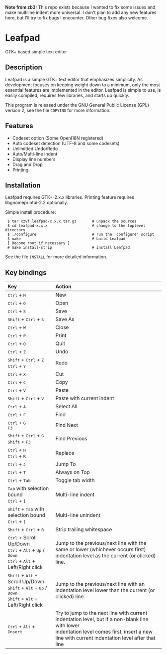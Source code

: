 **Note from zb3:** This repo exists because I wanted to fix some issues and make multiline indent more universal. I don't plan to add any new features here, but I'll try to fix bugs I encounter. Other bug fixes also welcome.

# Leafpad
GTK+ based simple text editor

## Description

Leafpad is a simple GTK+ text editor that emphasizes simplicity. As development
focuses on keeping weight down to a minimum, only the most essential features
are implemented in the editor. Leafpad is simple to use, is easily compiled,
requires few libraries, and starts up quickly.

This program is released under the GNU General Public License (GPL) version 2,
see the file `COPYING` for more information.


## Features

  * Codeset option (Some OpenI18N registered)
  * Auto codeset detection (UTF-8 and some codesets)
  * Unlimitted Undo/Redo
  * Auto/Multi-line Indent
  * Display line numbers
  * Drag and Drop
  * Printing


## Installation
Leafpad requires GTK+-2.x.x libraries.
Printing feature requires libgnomeprintui-2.2 optionally.

Simple install procedure:
```
 $ tar xzvf leafpad-x.x.x.tar.gz       # unpack the sources
 $ cd leafpad-x.x.x                    # change to the toplevel directory
 $ ./configure                         # run the `configure' script
 $ make                                # build Leafpad
 [ Become root if necessary ]
 # make install-strip                  # install Leafpad
```
See the file `INSTALL` for more detailed information.


## Key bindings

|Key|Action|
|:-|:-|
| <kbd>Ctrl</kbd> + <kbd>N</kbd> | New | 
| <kbd>Ctrl</kbd> + <kbd>O</kbd> | Open | 
| <kbd>Ctrl</kbd> + <kbd>S</kbd> | Save | 
| <kbd>Shift</kbd> + <kbd>Ctrl</kbd> + <kbd>S</kbd> |  Save As | 
| <kbd>Ctrl</kbd> + <kbd>W</kbd> | Close | 
| <kbd>Ctrl</kbd> + <kbd>P</kbd> | Print | 
| <kbd>Ctrl</kbd> + <kbd>Q</kbd> | Quit | 
| <kbd>Ctrl</kbd> + <kbd>Z</kbd> | Undo | 
| <kbd>Shift</kbd> + <kbd>Ctrl</kbd> + <kbd>Z</kbd>  <br> <kbd>Ctrl</kbd> + <kbd>Y</kbd> |  Redo | 
| <kbd>Ctrl</kbd> + <kbd>X</kbd> | Cut | 
| <kbd>Ctrl</kbd> + <kbd>C</kbd> | Copy | 
| <kbd>Ctrl</kbd> + <kbd>V</kbd> | Paste | 
| <kbd>Shift</kbd> + <kbd>Ctrl</kbd> + <kbd>V</kbd> | Paste with current indent | 
| <kbd>Ctrl</kbd> + <kbd>A</kbd> | Select All | 
| <kbd>Ctrl</kbd> + <kbd>F</kbd> | Find | 
| <kbd>Ctrl</kbd> + <kbd>G</kbd> <br> <kbd>F3</kbd> | Find Next | 
|  <kbd>Shift</kbd> + <kbd>Ctrl</kbd> + <kbd>G</kbd> <br>  <kbd>Shift</kbd> + <kbd>F3</kbd> |Find Previous | 
| <kbd>Ctrl</kbd> + <kbd>H</kbd> <br> <kbd>Ctrl</kbd> + <kbd>R</kbd> | Replace | 
| <kbd>Ctrl</kbd> + <kbd>J</kbd> | Jump To | 
| <kbd>Ctrl</kbd> + <kbd>T</kbd> | Always on Top | 
| <kbd>Ctrl</kbd> + <kbd>Tab</kbd> | Toggle tab width | 
| <kbd>Tab</kbd> with selection bound <br> <kbd>Ctrl</kbd> + <kbd>]</kbd> | Multi-line indent |
| <kbd>Shift</kbd> + <kbd>Tab</kbd> with selection bound <br> <kbd>Ctrl</kbd> + <kbd>[</kbd>   | Multi-line unindent | 
| <kbd>Shift</kbd> + <kbd>Ctrl</kbd> + <kbd>R</kbd> | Strip trailing whitespace | 
| <kbd>Ctrl</kbd> + Scroll Up/Down <br> <kbd>Ctrl</kbd> + <kbd>Alt</kbd> + <kbd>Up</kbd> / <kbd>Down</kbd><br> <kbd>Ctrl</kbd> + <kbd>Alt</kbd> + Left/Right click | Jump to the previous/next line with the same or lower (whichever occurs first)<br>indentation level as the current (or clicked) line. |
| <kbd>Shift</kbd> + <kbd>Alt</kbd> + Scroll Up/Down <br> <kbd>Shift</kbd> + <kbd>Alt</kbd> + <kbd>Up</kbd> / <kbd>Down</kbd> <br> <kbd>Shift</kbd> + <kbd>Alt</kbd> + Left/Right click | Jump to the previous/next line with an indentation level lower than the current (or clicked) line. |
| <kbd>Ctrl</kbd> + <kbd>Alt</kbd> + <kbd>Insert</kbd> | Try to jump to the next line with current indentation level, but if a non-blank line with lower<br>indentation level comes first, insert a new line with current indentation level after that line |

